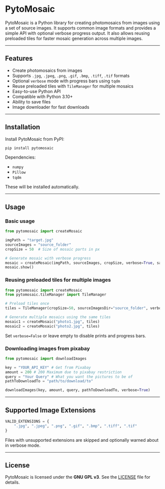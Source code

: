 # PytoMosaic

PytoMosaic is a Python library for creating photomosaics from images using a set of source images. It supports common image formats and provides a simple API with optional verbose progress output. It also allows reusing preloaded tiles for faster mosaic generation across multiple images.

---

## Features

* Create photomosaics from images
* Supports `.jpg`, `.jpeg`, `.png`, `.gif`, `.bmp`, `.tiff`, `.tif` formats
* Optional `verbose` mode with progress bars using `tqdm`
* Reuse preloaded tiles with `TileManager` for multiple mosaics
* Easy-to-use Python API
* Compatible with Python 3.10+
* Ability to save files
* Image downloader for fast downloads

---

## Installation

Install PytoMosaic from PyPI:

```bash
pip install pytomosaic
```

Dependencies:

* `numpy`
* `Pillow`
* `tqdm`

These will be installed automatically.

---

## Usage

### Basic usage

```python
from pytomosaic import createMosaic

imgPath = "target.jpg"
sourceImages = "source_folder"
cropSize = 50  # Size of mosaic parts in px

# Generate mosaic with verbose progress
mosaic = createMosaic(imgPath, sourceImages, cropSize, verbose=True, savePath="example.jpg")
mosaic.show()
```

### Reusing preloaded tiles for multiple images

```python
from pytomosaic import createMosaic
from pytomosaic.tileManager import TileManager

# Preload tiles once
tiles = TileManager(cropSize=50, sourceImagesDir="source_folder", verbose=True)

# Generate multiple mosaics using the same tiles
mosaic1 = createMosaic("photo1.jpg", tiles)
mosaic2 = createMosaic("photo2.jpg", tiles)
```

Set `verbose=False` or leave empty to disable prints and progress bars.

### Downloading images from pixabay
```python
from pytomosaic import downloadImages

key = "YOUR_API_KEY" # Get from Pixabay
amount = 200 # 200 Maximum due to pixabay restriction
query = "Your Query" # What you want the pictures to be of
pathToDownloadTo = "path/to/download/to"

downloadImages(key, amount, query, pathToDownloadTo, verbose=True)
```

---


## Supported Image Extensions

```python
VALID_EXTENSIONS = {
    ".jpg", ".jpeg", ".png", ".gif", ".bmp", ".tiff", ".tif"
}
```

Files with unsupported extensions are skipped and optionally warned about in verbose mode.

---

## License

PytoMosaic is licensed under the **GNU GPL v3**. See the [LICENSE](LICENSE) file for details.
